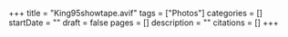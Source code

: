 +++
title = "King95showtape.avif"
tags = ["Photos"]
categories = []
startDate = ""
draft = false
pages = []
description = ""
citations = []
+++
